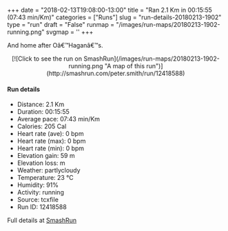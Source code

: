 +++
date = "2018-02-13T19:08:00-13:00"
title = "Ran 2.1 Km in 00:15:55 (07:43 min/Km)"
categories = ["Runs"]
slug = "run-details-20180213-1902"
type = "run"
draft = "False"
runmap = "/images/run-maps/20180213-1902-running.png"
svgmap = '<polyline points="59 0, 59 1, 57 4, 57 5, 56 7, 55 9, 54 9, 55 11, 54 15, 52 19, 52 20, 51 22, 51 23, 52 23, 53 23, 54 24, 55 26, 56 28, 57 29, 58 30, 57 32, 56 33, 55 36, 54 39, 51 43, 51 44, 51 44, 51 45, 50 46, 49 48, 45 54, 44 56, 42 57, 40 62, 41 66, 40 68, 41 70, 41 73, 42 76, 42 78, 43 82, 43 85, 43 85, 44 86, 49 86, 49 87, 49 88, 51 89, 53 90, 53 91, 53 93, 54 94, 53 97, 52 100">'
+++

And home after Oâ€™Haganâ€™s. 

<!--more-->

<center>
[![Click to see the run on SmashRun](/images/run-maps/20180213-1902-running.png "A map of this run")](http://smashrun.com/peter.smith/run/12418588)
</center>

#### Run details

* Distance: 2.1 Km
* Duration: 00:15:55
* Average pace: 07:43 min/Km
* Calories: 205 Cal
* Heart rate (ave): 0 bpm
* Heart rate (max): 0 bpm
* Heart rate (min): 0 bpm
* Elevation gain: 59 m
* Elevation loss:  m
* Weather: partlycloudy
* Temperature: 23 &deg;C
* Humidity: 91%
* Activity: running
* Source: tcxfile
* Run ID: 12418588

Full details at [SmashRun](http://smashrun.com/peter.smith/run/12418588)
